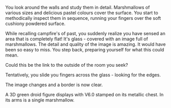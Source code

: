 You look around the walls and study them in detail. Marshmallows of various
sizes and delicious pastel colours cover the surface. You start to methodically
inspect them in sequence, running your fingers over the soft cushiony powdered
surface.

While recalling campfire's of past, you suddenly realize you have sensed an area
that is completely flat! It's glass - covered with an image full of marshmallows.
The detail and quality of the image is amazing. It would  have been so easy to
miss. You step back, preparing yourself for what this could mean.

Could this be the link to the outside of the room you seek?

Tentatively, you slide you fingers across the glass - looking for the edges.

The image changes and a border is now clear.

A 3D green droid figure displays with V6.0 stamped on its metallic chest. In its
arms is a single marshmallow.
